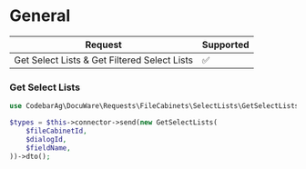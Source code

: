 # General
| Request                                      | Supported |
|----------------------------------------------|-----------|
| Get Select Lists & Get Filtered Select Lists | ✅         |

### Get Select Lists
```php
use CodebarAg\DocuWare\Requests\FileCabinets\SelectLists\GetSelectLists;

$types = $this->connector->send(new GetSelectLists(
    $fileCabinetId,
    $dialogId,
    $fieldName,
))->dto();
```
